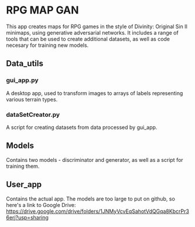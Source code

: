 # RPG MAP GAN
This app creates maps for RPG games in the style of Divinity: Original Sin II minimaps, using generative adversarial networks. It includes a range of tools that can be used to create additional datasets, as well as code necesary for training new models.

## Data_utils
### gui_app.py
A desktop app, used to transform images to arrays of labels representing various terrain types.
### dataSetCreator.py
A script for creating datasets from data processed by gui_app.

## Models
Contains two models - discriminator and generator, as well as a script for training them.

## User_app
Contains the actual app. The models are too large to put on github, so here's a link to Google Drive:
https://drive.google.com/drive/folders/1JNMyVcvEqSahotVdQGqa8KbcrPr36erj?usp=sharing